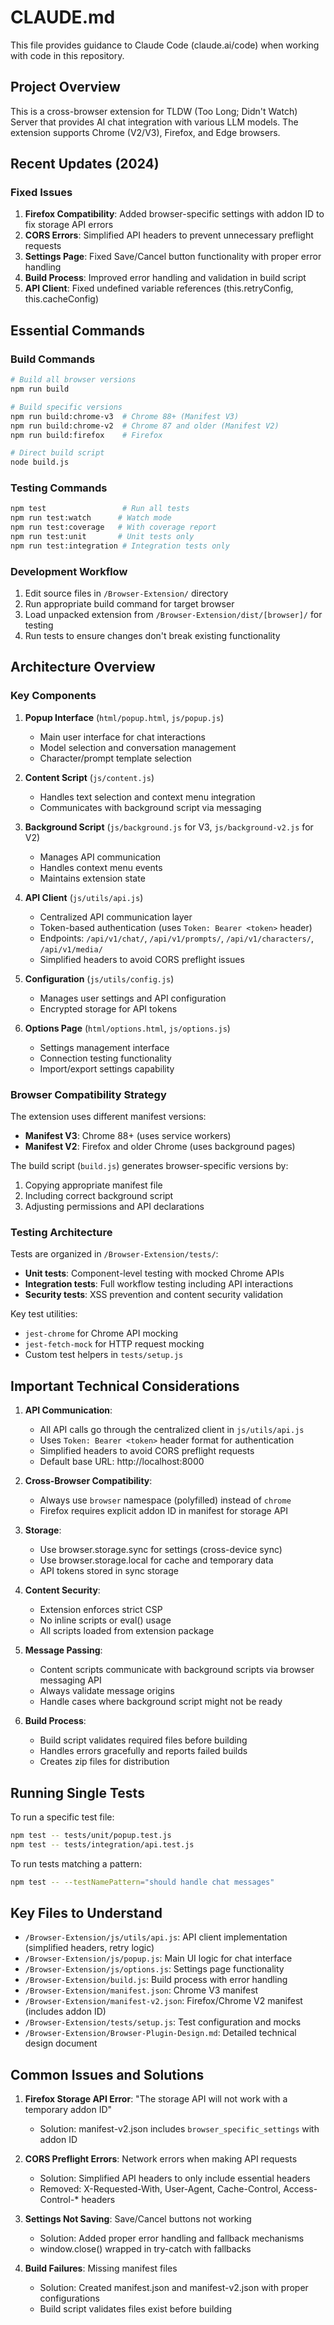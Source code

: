 # CLAUDE.md

This file provides guidance to Claude Code (claude.ai/code) when working with code in this repository.

## Project Overview

This is a cross-browser extension for TLDW (Too Long; Didn't Watch) Server that provides AI chat integration with various LLM models. The extension supports Chrome (V2/V3), Firefox, and Edge browsers.

## Recent Updates (2024)

### Fixed Issues
1. **Firefox Compatibility**: Added browser-specific settings with addon ID to fix storage API errors
2. **CORS Errors**: Simplified API headers to prevent unnecessary preflight requests
3. **Settings Page**: Fixed Save/Cancel button functionality with proper error handling
4. **Build Process**: Improved error handling and validation in build script
5. **API Client**: Fixed undefined variable references (this.retryConfig, this.cacheConfig)

## Essential Commands

### Build Commands
```bash
# Build all browser versions
npm run build

# Build specific versions
npm run build:chrome-v3  # Chrome 88+ (Manifest V3)
npm run build:chrome-v2  # Chrome 87 and older (Manifest V2)
npm run build:firefox    # Firefox

# Direct build script
node build.js
```

### Testing Commands
```bash
npm test                 # Run all tests
npm run test:watch      # Watch mode
npm run test:coverage   # With coverage report
npm run test:unit       # Unit tests only
npm run test:integration # Integration tests only
```

### Development Workflow
1. Edit source files in `/Browser-Extension/` directory
2. Run appropriate build command for target browser
3. Load unpacked extension from `/Browser-Extension/dist/[browser]/` for testing
4. Run tests to ensure changes don't break existing functionality

## Architecture Overview

### Key Components

1. **Popup Interface** (`html/popup.html`, `js/popup.js`)
   - Main user interface for chat interactions
   - Model selection and conversation management
   - Character/prompt template selection

2. **Content Script** (`js/content.js`)
   - Handles text selection and context menu integration
   - Communicates with background script via messaging

3. **Background Script** (`js/background.js` for V3, `js/background-v2.js` for V2)
   - Manages API communication
   - Handles context menu events
   - Maintains extension state

4. **API Client** (`js/utils/api.js`)
   - Centralized API communication layer
   - Token-based authentication (uses `Token: Bearer <token>` header)
   - Endpoints: `/api/v1/chat/`, `/api/v1/prompts/`, `/api/v1/characters/`, `/api/v1/media/`
   - Simplified headers to avoid CORS preflight issues

5. **Configuration** (`js/utils/config.js`)
   - Manages user settings and API configuration
   - Encrypted storage for API tokens

6. **Options Page** (`html/options.html`, `js/options.js`)
   - Settings management interface
   - Connection testing functionality
   - Import/export settings capability

### Browser Compatibility Strategy

The extension uses different manifest versions:
- **Manifest V3**: Chrome 88+ (uses service workers)
- **Manifest V2**: Firefox and older Chrome (uses background pages)

The build script (`build.js`) generates browser-specific versions by:
1. Copying appropriate manifest file
2. Including correct background script
3. Adjusting permissions and API declarations

### Testing Architecture

Tests are organized in `/Browser-Extension/tests/`:
- **Unit tests**: Component-level testing with mocked Chrome APIs
- **Integration tests**: Full workflow testing including API interactions
- **Security tests**: XSS prevention and content security validation

Key test utilities:
- `jest-chrome` for Chrome API mocking
- `jest-fetch-mock` for HTTP request mocking
- Custom test helpers in `tests/setup.js`

## Important Technical Considerations

1. **API Communication**: 
   - All API calls go through the centralized client in `js/utils/api.js`
   - Uses `Token: Bearer <token>` header format for authentication
   - Simplified headers to avoid CORS preflight requests
   - Default base URL: http://localhost:8000

2. **Cross-Browser Compatibility**: 
   - Always use `browser` namespace (polyfilled) instead of `chrome`
   - Firefox requires explicit addon ID in manifest for storage API

3. **Storage**: 
   - Use browser.storage.sync for settings (cross-device sync)
   - Use browser.storage.local for cache and temporary data
   - API tokens stored in sync storage

4. **Content Security**: 
   - Extension enforces strict CSP
   - No inline scripts or eval() usage
   - All scripts loaded from extension package

5. **Message Passing**: 
   - Content scripts communicate with background scripts via browser messaging API
   - Always validate message origins
   - Handle cases where background script might not be ready

6. **Build Process**: 
   - Build script validates required files before building
   - Handles errors gracefully and reports failed builds
   - Creates zip files for distribution

## Running Single Tests

To run a specific test file:
```bash
npm test -- tests/unit/popup.test.js
npm test -- tests/integration/api.test.js
```

To run tests matching a pattern:
```bash
npm test -- --testNamePattern="should handle chat messages"
```

## Key Files to Understand

- `/Browser-Extension/js/utils/api.js`: API client implementation (simplified headers, retry logic)
- `/Browser-Extension/js/popup.js`: Main UI logic for chat interface
- `/Browser-Extension/js/options.js`: Settings page functionality
- `/Browser-Extension/build.js`: Build process with error handling
- `/Browser-Extension/manifest.json`: Chrome V3 manifest
- `/Browser-Extension/manifest-v2.json`: Firefox/Chrome V2 manifest (includes addon ID)
- `/Browser-Extension/tests/setup.js`: Test configuration and mocks
- `/Browser-Extension/Browser-Plugin-Design.md`: Detailed technical design document

## Common Issues and Solutions

1. **Firefox Storage API Error**: "The storage API will not work with a temporary addon ID"
   - Solution: manifest-v2.json includes `browser_specific_settings` with addon ID

2. **CORS Preflight Errors**: Network errors when making API requests
   - Solution: Simplified API headers to only include essential headers
   - Removed: X-Requested-With, User-Agent, Cache-Control, Access-Control-* headers

3. **Settings Not Saving**: Save/Cancel buttons not working
   - Solution: Added proper error handling and fallback mechanisms
   - window.close() wrapped in try-catch with fallbacks

4. **Build Failures**: Missing manifest files
   - Solution: Created manifest.json and manifest-v2.json with proper configurations
   - Build script validates files exist before building